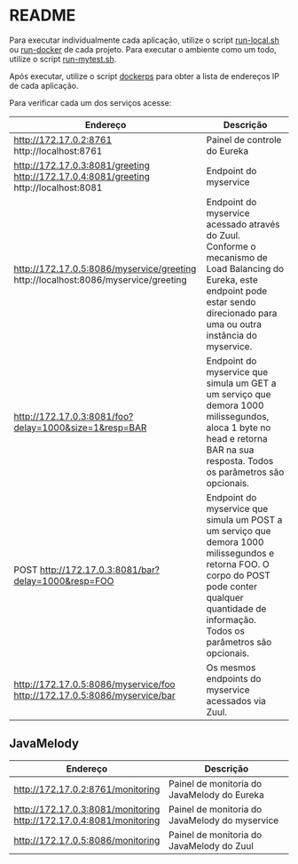 # README

Para executar individualmente cada aplicação, utilize o script [run-local.sh]() ou [run-docker]() de cada projeto. Para executar o ambiente como um todo, utilize o script [run-mytest.sh]().

Após executar, utilize o script [dockerps]() para obter a lista de endereços IP de cada aplicação.

Para verificar cada um dos serviços acesse:

| Endereço | Descrição |
|----------|-----------|
| http://172.17.0.2:8761 <br> http://localhost:8761 | Painel de controle do Eureka |
| http://172.17.0.3:8081/greeting <br> http://172.17.0.4:8081/greeting <br> http://localhost:8081 | Endpoint do myservice |
| http://172.17.0.5:8086/myservice/greeting <br> http://localhost:8086/myservice/greeting | Endpoint do myservice acessado através do Zuul. Conforme o mecanismo de Load Balancing do Eureka, este endpoint pode estar sendo direcionado para uma ou outra instância do myservice. |
| http://172.17.0.3:8081/foo?delay=1000&size=1&resp=BAR | Endpoint do myservice que simula um GET a um serviço que demora 1000 milissegundos, aloca 1 byte no head e retorna BAR na sua resposta. Todos os parâmetros são opcionais. |
| POST http://172.17.0.3:8081/bar?delay=1000&resp=FOO | Endpoint do myservice que simula um POST a um serviço que demora 1000 milissegundos e retorna FOO. O corpo do POST pode conter qualquer quantidade de informação. Todos os parâmetros são opcionais. |
| http://172.17.0.5:8086/myservice/foo <br> http://172.17.0.5:8086/myservice/bar| Os mesmos endpoints do myservice acessados via Zuul.|

## JavaMelody

| Endereço | Descrição |
|----------|-----------|
|http://172.17.0.2:8761/monitoring | Painel de monitoria do JavaMelody do Eureka |
| http://172.17.0.3:8081/monitoring <br> http://172.17.0.4:8081/monitoring | Painel de monitoria do JavaMelody do myservice |
| http://172.17.0.5:8086/monitoring | Painel de monitoria do JavaMelody do Zuul |
